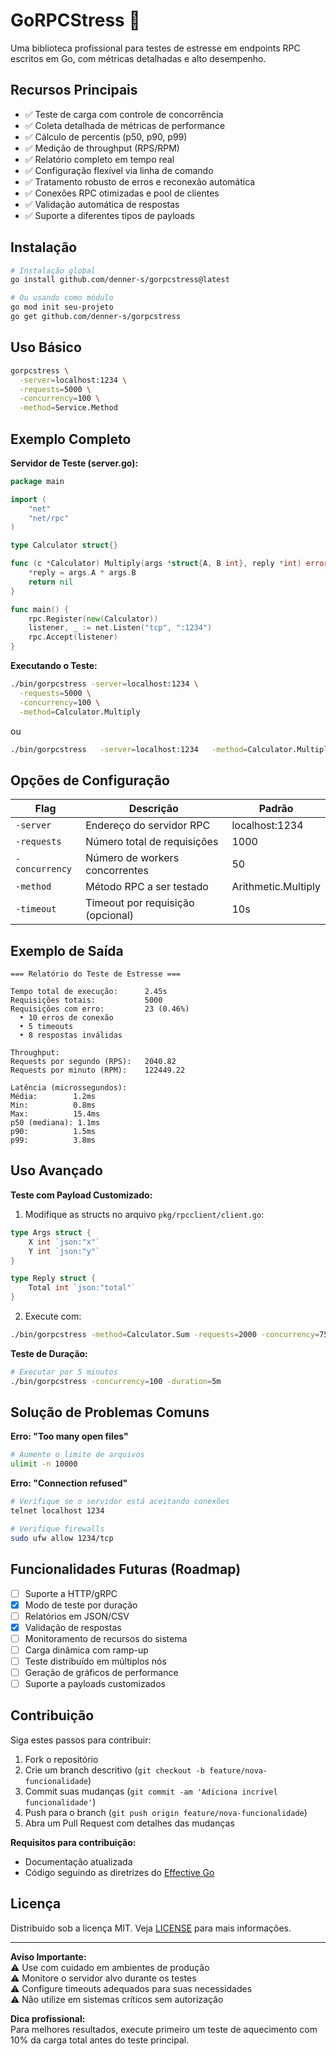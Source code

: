 # GoRPCStress 🚀

Uma biblioteca profissional para testes de estresse em endpoints RPC escritos em Go, com métricas detalhadas e alto desempenho.

## Recursos Principais

- ✅ Teste de carga com controle de concorrência
- ✅ Coleta detalhada de métricas de performance
- ✅ Cálculo de percentis (p50, p90, p99)
- ✅ Medição de throughput (RPS/RPM)
- ✅ Relatório completo em tempo real
- ✅ Configuração flexível via linha de comando
- ✅ Tratamento robusto de erros e reconexão automática
- ✅ Conexões RPC otimizadas e pool de clientes
- ✅ Validação automática de respostas
- ✅ Suporte a diferentes tipos de payloads

## Instalação

```bash
# Instalação global
go install github.com/denner-s/gorpcstress@latest

# Ou usando como módulo
go mod init seu-projeto
go get github.com/denner-s/gorpcstress
```

## Uso Básico

```bash
gorpcstress \
  -server=localhost:1234 \
  -requests=5000 \
  -concurrency=100 \
  -method=Service.Method
```

## Exemplo Completo

**Servidor de Teste (server.go):**
```go
package main

import (
	"net"
	"net/rpc"
)

type Calculator struct{}

func (c *Calculator) Multiply(args *struct{A, B int}, reply *int) error {
	*reply = args.A * args.B
	return nil
}

func main() {
	rpc.Register(new(Calculator))
	listener, _ := net.Listen("tcp", ":1234")
	rpc.Accept(listener)
}
```

**Executando o Teste:**
```bash
./bin/gorpcstress -server=localhost:1234 \
  -requests=5000 \
  -concurrency=100 \
  -method=Calculator.Multiply
```
ou
```bash
./bin/gorpcstress   -server=localhost:1234   -method=Calculator.Multiply   -requests=1000   -concurrency=50   -timeout=5s
```

## Opções de Configuração

| Flag           | Descrição                          | Padrão               |
|----------------|------------------------------------|----------------------|
| `-server`      | Endereço do servidor RPC           | localhost:1234       |
| `-requests`    | Número total de requisições        | 1000                 |
| `-concurrency` | Número de workers concorrentes     | 50                   |
| `-method`      | Método RPC a ser testado           | Arithmetic.Multiply  |
| `-timeout`     | Timeout por requisição (opcional)  | 10s                  |

## Exemplo de Saída

```text
=== Relatório do Teste de Estresse ===

Tempo total de execução:      2.45s
Requisições totais:           5000
Requisições com erro:         23 (0.46%)
  • 10 erros de conexão
  • 5 timeouts
  • 8 respostas inválidas

Throughput:
Requests por segundo (RPS):   2040.82
Requests por minuto (RPM):    122449.22

Latência (microssegundos):
Média:        1.2ms
Min:          0.8ms
Max:          15.4ms
p50 (mediana): 1.1ms
p90:          1.5ms
p99:          3.8ms
```

## Uso Avançado

**Teste com Payload Customizado:**
1. Modifique as structs no arquivo `pkg/rpcclient/client.go`:
```go
type Args struct {
	X int `json:"x"`
	Y int `json:"y"`
}

type Reply struct {
	Total int `json:"total"`
}
```

2. Execute com:
```bash
./bin/gorpcstress -method=Calculator.Sum -requests=2000 -concurrency=75
```

**Teste de Duração:**
```bash
# Executar por 5 minutos
./bin/gorpcstress -concurrency=100 -duration=5m
```

## Solução de Problemas Comuns

**Erro: "Too many open files"**
```bash
# Aumente o limite de arquivos
ulimit -n 10000
```

**Erro: "Connection refused"**
```bash
# Verifique se o servidor está aceitando conexões
telnet localhost 1234

# Verifique firewalls
sudo ufw allow 1234/tcp
```

## Funcionalidades Futuras (Roadmap)

- [ ] Suporte a HTTP/gRPC
- [x] Modo de teste por duração
- [ ] Relatórios em JSON/CSV
- [x] Validação de respostas
- [ ] Monitoramento de recursos do sistema
- [ ] Carga dinâmica com ramp-up
- [ ] Teste distribuído em múltiplos nós
- [ ] Geração de gráficos de performance
- [ ] Suporte a payloads customizados

## Contribuição

Siga estes passos para contribuir:

1. Fork o repositório
2. Crie um branch descritivo (`git checkout -b feature/nova-funcionalidade`)
3. Commit suas mudanças (`git commit -am 'Adiciona incrível funcionalidade'`)
4. Push para o branch (`git push origin feature/nova-funcionalidade`)
5. Abra um Pull Request com detalhes das mudanças

**Requisitos para contribuição:**
- Documentação atualizada
- Código seguindo as diretrizes do [Effective Go](https://go.dev/doc/effective_go)

## Licença

Distribuído sob a licença MIT. Veja [LICENSE](LICENSE) para mais informações.

---

**Aviso Importante:**  
⚠️ Use com cuidado em ambientes de produção  
⚠️ Monitore o servidor alvo durante os testes  
⚠️ Configure timeouts adequados para suas necessidades  
⚠️ Não utilize em sistemas críticos sem autorização

**Dica profissional:**  
Para melhores resultados, execute primeiro um teste de aquecimento com 10% da carga total antes do teste principal.
